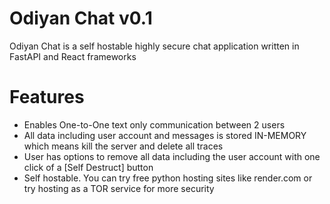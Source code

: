 # Odiyan Chat v0.1
Odiyan Chat is a self hostable highly secure chat application written in FastAPI and React frameworks

# Features
- Enables One-to-One text only communication between 2 users
- All data including user account and messages is stored IN-MEMORY which means kill the server and delete all traces
- User has options to remove all data including the user account with one click of a [Self Destruct] button
- Self hostable. You can try free python hosting sites like render.com or try hosting as a TOR service for more security
